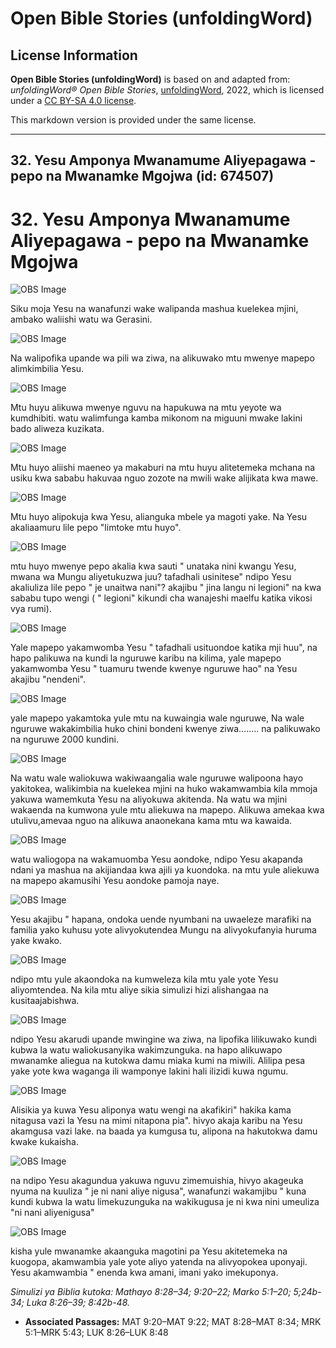 # Open Bible Stories (unfoldingWord)

## License Information

**Open Bible Stories (unfoldingWord)** is based on and adapted from: _unfoldingWord® Open Bible Stories_, [unfoldingWord](https://unfoldingword.org/utw), 2022, which is licensed under a [CC BY-SA 4.0 license](https://creativecommons.org/licenses/by-sa/4.0/legalcode.en).

This markdown version is provided under the same license.



--------------------------------

## 32. Yesu Amponya Mwanamume Aliyepagawa - pepo na Mwanamke Mgojwa (id: 674507)

32\. Yesu Amponya Mwanamume Aliyepagawa \- pepo na Mwanamke Mgojwa
==================================================================

![OBS Image](https://cdn.door43.org/obs/jpg/360px/obs-en-32-01.jpg)

Siku moja Yesu na wanafunzi wake walipanda mashua kuelekea mjini, ambako waliishi watu wa Gerasini.

![OBS Image](https://cdn.door43.org/obs/jpg/360px/obs-en-32-02.jpg)

Na walipofika upande wa pili wa ziwa, na alikuwako mtu mwenye mapepo alimkimbilia Yesu.

![OBS Image](https://cdn.door43.org/obs/jpg/360px/obs-en-32-03.jpg)

Mtu huyu alikuwa mwenye nguvu na hapukuwa na mtu yeyote wa kumdhibiti. watu walimfunga kamba mikonom na miguuni mwake lakini bado aliweza kuzikata.

![OBS Image](https://cdn.door43.org/obs/jpg/360px/obs-en-32-04.jpg)

Mtu huyo aliishi maeneo ya makaburi na mtu huyu alitetemeka mchana na usiku kwa sababu hakuvaa nguo zozote na mwili wake alijikata kwa mawe.

![OBS Image](https://cdn.door43.org/obs/jpg/360px/obs-en-32-05.jpg)

Mtu huyo alipokuja kwa Yesu, alianguka mbele ya magoti yake. Na Yesu akaliaamuru lile pepo "limtoke mtu huyo".

![OBS Image](https://cdn.door43.org/obs/jpg/360px/obs-en-32-06.jpg)

mtu huyo mwenye pepo akalia kwa sauti " unataka nini kwangu Yesu, mwana wa Mungu aliyetukuzwa juu? tafadhali usinitese" ndipo Yesu akaliuliza lile pepo " je unaitwa nani"? akajibu " jina langu ni legioni" na kwa sababu tupo wengi ( " legioni" kikundi cha wanajeshi maelfu katika vikosi vya rumi).

![OBS Image](https://cdn.door43.org/obs/jpg/360px/obs-en-32-07.jpg)

Yale mapepo yakamwomba Yesu " tafadhali usituondoe katika mji huu", na hapo palikuwa na kundi la nguruwe karibu na kilima, yale mapepo yakamwomba Yesu " tuamuru twende kwenye nguruwe hao" na Yesu akajibu "nendeni".

![OBS Image](https://cdn.door43.org/obs/jpg/360px/obs-en-32-08.jpg)

yale mapepo yakamtoka yule mtu na kuwaingia wale nguruwe, Na wale nguruwe wakakimbilia huko chini bondeni kwenye ziwa........ na palikuwako na nguruwe 2000 kundini.

![OBS Image](https://cdn.door43.org/obs/jpg/360px/obs-en-32-09.jpg)

Na watu wale waliokuwa wakiwaangalia wale nguruwe walipoona hayo yakitokea, walikimbia na kuelekea mjini na huko wakamwambia kila mmoja yakuwa wamemkuta Yesu na aliyokuwa akitenda. Na watu wa mjini wakaenda na kumwona yule mtu aliekuwa na mapepo. Alikuwa amekaa kwa utulivu,amevaa nguo na alikuwa anaonekana kama mtu wa kawaida.

![OBS Image](https://cdn.door43.org/obs/jpg/360px/obs-en-32-10.jpg)

watu waliogopa na wakamuomba Yesu aondoke, ndipo Yesu akapanda ndani ya mashua na akijiandaa kwa ajili ya kuondoka. na mtu yule aliekuwa na mapepo akamusihi Yesu aondoke pamoja naye.

![OBS Image](https://cdn.door43.org/obs/jpg/360px/obs-en-32-11.jpg)

Yesu akajibu " hapana, ondoka uende nyumbani na uwaeleze marafiki na familia yako kuhusu yote alivyokutendea Mungu na alivyokufanyia huruma yake kwako.

![OBS Image](https://cdn.door43.org/obs/jpg/360px/obs-en-32-12.jpg)

ndipo mtu yule akaondoka na kumweleza kila mtu yale yote Yesu aliyomtendea. Na kila mtu aliye sikia simulizi hizi alishangaa na kusitaajabishwa.

![OBS Image](https://cdn.door43.org/obs/jpg/360px/obs-en-32-13.jpg)

ndipo Yesu akarudi upande mwingine wa ziwa, na lipofika lilikuwako kundi kubwa la watu waliokusanyika wakimzunguka. na hapo alikuwapo mwanamke aliegua na kutokwa damu miaka kumi na miwili. Alilipa pesa yake yote kwa waganga ili wamponye lakini hali ilizidi kuwa ngumu.

![OBS Image](https://cdn.door43.org/obs/jpg/360px/obs-en-32-14.jpg)

Alisikia ya kuwa Yesu aliponya watu wengi na akafikiri" hakika kama nitagusa vazi la Yesu na mimi nitapona pia". hivyo akaja karibu na Yesu akamgusa vazi lake. na baada ya kumgusa tu, alipona na hakutokwa damu kwake kukaisha.

![OBS Image](https://cdn.door43.org/obs/jpg/360px/obs-en-32-15.jpg)

na ndipo Yesu akagundua yakuwa nguvu zimemuishia, hivyo akageuka nyuma na kuuliza " je ni nani aliye nigusa", wanafunzi wakamjibu " kuna kundi kubwa la watu limekuzunguka na wakikugusa je ni kwa nini umeuliza "ni nani aliyenigusa"

![OBS Image](https://cdn.door43.org/obs/jpg/360px/obs-en-32-16.jpg)

kisha yule mwanamke akaanguka magotini pa Yesu akitetemeka na kuogopa, akamwambia yale yote aliyo yatenda na alivyopokea uponyaji. Yesu akamwambia " enenda kwa amani, imani yako imekuponya.

*Simulizi ya Biblia kutoka: Mathayo 8:28–34; 9:20–22; Marko 5:1–20; 5;24b\-34; Luka 8:26–39; 8:42b\-48\.*

* **Associated Passages:** MAT 9:20–MAT 9:22; MAT 8:28–MAT 8:34; MRK 5:1–MRK 5:43; LUK 8:26–LUK 8:48

